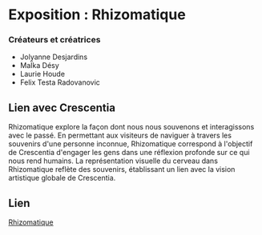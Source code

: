 # Exposition : Rhizomatique
### Créateurs et créatrices
- Jolyanne Desjardins
- MaÏka Désy
- Laurie Houde
- Felix Testa Radovanovic

## Lien avec Crescentia
Rhizomatique explore la façon dont nous nous souvenons et interagissons avec le passé. En permettant aux visiteurs de naviguer à travers les souvenirs d'une personne inconnue, Rhizomatique correspond à l'objectif de Crescentia d'engager les gens dans une réflexion profonde sur ce qui nous rend humains. La représentation visuelle du cerveau dans Rhizomatique reflète des souvenirs, établissant un lien avec la vision artistique globale de Crescentia.

## Lien 
[Rhizomatique](https://tim-montmorency.com/2024/projets/Rhizomatique/docs/web/index.html)
